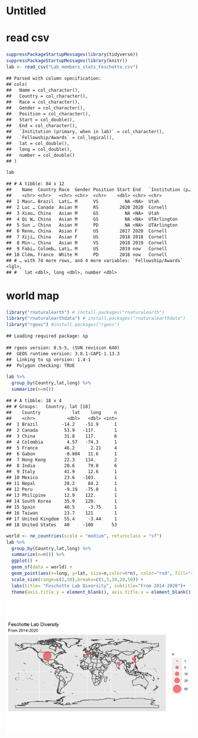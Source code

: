 Untitled
================

read csv
========

``` r
suppressPackageStartupMessages(library(tidyverse))
suppressPackageStartupMessages(library(knitr))
lab <- read_csv("Lab_members_stats_Feschotte.csv")
```

    ## Parsed with column specification:
    ## cols(
    ##   Name = col_character(),
    ##   Country = col_character(),
    ##   Race = col_character(),
    ##   Gender = col_character(),
    ##   Position = col_character(),
    ##   Start = col_double(),
    ##   End = col_character(),
    ##   `Institution (primary, when in lab)` = col_character(),
    ##   `Fellowship/Awards` = col_logical(),
    ##   lat = col_double(),
    ##   long = col_double(),
    ##   number = col_double()
    ## )

``` r
lab
```

    ## # A tibble: 84 x 12
    ##    Name  Country Race  Gender Position Start End   `Institution (p…
    ##    <chr> <chr>   <chr> <chr>  <chr>    <dbl> <chr> <chr>           
    ##  1 Maur… Brazil  Lati… M      VS          NA <NA>  Utah            
    ##  2 Luc … Canada  Asian M      RS        2020 2020  Cornell         
    ##  3 Xiao… China   Asian M      GS          NA <NA>  Utah            
    ##  4 Qi W… China   Asian M      GS          NA <NA>  UTArlington     
    ##  5 Sun … China   Asian M      PD          NA <NA>  UTArlington     
    ##  6 Rene… China   Asian F      US        2017 2020  Cornell         
    ##  7 Xiji… China   Asian F      US        2018 2018  Cornell         
    ##  8 Min-… China   Asian M      VS        2018 2019  Cornell         
    ##  9 Fabi… Colomb… Lati… M      US        2019 now   Cornell         
    ## 10 Clém… France  White M      PD        2016 now   Cornell         
    ## # … with 74 more rows, and 4 more variables: `Fellowship/Awards` <lgl>,
    ## #   lat <dbl>, long <dbl>, number <dbl>

world map
=========

``` r
library("rnaturalearth") # install.packages("rnaturalearth")
library("rnaturalearthdata") # install.packages("rnaturalearthdata")
library("rgeos") #install.packages("rgeos")
```

    ## Loading required package: sp

    ## rgeos version: 0.5-5, (SVN revision 640)
    ##  GEOS runtime version: 3.8.1-CAPI-1.13.3 
    ##  Linking to sp version: 1.4-1 
    ##  Polygon checking: TRUE

``` r
lab %>% 
  group_by(Country,lat,long) %>% 
  summarize(n=n())
```

    ## # A tibble: 18 x 4
    ## # Groups:   Country, lat [18]
    ##    Country            lat    long     n
    ##    <chr>            <dbl>   <dbl> <int>
    ##  1 Brazil         -14.2    -51.9      1
    ##  2 Canada          53.9   -117.       1
    ##  3 China           31.8    117.       6
    ##  4 Colombia         4.57   -74.3      1
    ##  5 France          46.2      2.21     4
    ##  6 Gabon           -0.804   11.6      1
    ##  7 Hong Kong       22.3    114.       2
    ##  8 India           20.6     79.0      6
    ##  9 Italy           41.9     12.6      1
    ## 10 Mexico          23.6   -103.       1
    ## 11 Nepal           28.2     84.2      1
    ## 12 Peru            -9.19   -75.0      1
    ## 13 Philipine       12.9    122.       1
    ## 14 South Korea     35.9    128.       1
    ## 15 Spain           40.5     -3.75     1
    ## 16 Taiwan          23.7    121        1
    ## 17 United Kingdom  55.4     -3.44     1
    ## 18 United States   40     -100       53

``` r
world <- ne_countries(scale = "medium", returnclass = "sf")
lab %>% 
  group_by(Country,lat,long) %>% 
  summarize(n=n()) %>% 
  ggplot() +
  geom_sf(data = world) +
  geom_point(aes(x=long, y=lat, size=n,color=6*n), color="red", fill="red", alpha=0.5, shape=21)+
  scale_size(range=c(1,10),breaks=c(1,5,10,20,50)) +
  labs(title= "Feschotte Lab Diversity", subtitle="From 2014-2020")+
  theme(axis.title.y = element_blank(), axis.title.x = element_blank())
```

![](world_map_files/figure-markdown_github/unnamed-chunk-4-1.png)
